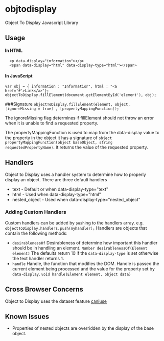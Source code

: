 # objtodisplay
Object To Display Javascript Library

Usage
-----
#### In HTML
```
  <p data-display="information"></p>
  <span data-display="html" data-display-type="html"></span>
```
#### In JavaScript
```
var obj = { information : "Information", html : "<a href='#'>Link</a>"};
objectToDisplay.fillElement(document.getElementById('element'), obj);
```

###Signature
`objectToDisplay.fillElement(element, object, [ignoreMissing = true] , [propertyMappingFunction]);`


The ignoreMissing flag determines if fillElement should not throw an error when it is unable to find a requested property.

The propertyMappingFunction is used to map from the data-display value to the property in the object it has a signature of `object propertyMappingFunction(object baseObject, string requestedPropertyName)`. It returns the value of the requested property.

Handlers
--------
Object to Display uses a handler system to determine how to properly display an object.
There are three default handlers
* text - Default or when data-display-type="text"
* html - Used when data-display-type="html"
* nested_object - Used when data-display-type="nested_object"

### Adding Custom Handlers
Custom handlers can be added by `push`ing to the handlers array. e.g. `objectToDisplay.handlers.push(myhandler);`
Handlers are objects that contain the following methods:
* `desirablenessOf`
  Desirableness of determine how important this handler should be in handling an element.
  `Number desirablenessOf(Element element)`
  The defaults return 10 if the `data-display-type` is set otherwise the text handler returns 1.
* `handle`
  Handle, the function that modifies the DOM. Handle is passed the current element being processed and the value for the property set by `data-display`.
  `void handle(Element element, object data)`

Cross Browser Concerns
----------------------
Object to Display uses the dataset feature [caniuse](http://caniuse.com/#search=dataset)

Known Issues
------------
* Properties of nested objects are overridden by the display of the base object.
